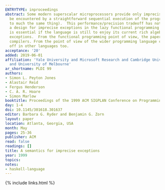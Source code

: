```yaml
---
ENTRYTYPE: inproceedings
abstract: Some modern superscalar microprocessors provide only imprecise exceptions. That is, they do not guarantee to report the same exception that would
  be encountered by a straightforward sequential execution of the program. In exchange, they offer increased performance or decreased area (which amount
  to much the same thing).  This performance/precision tradeoff has not so far been much explored at the programming language level. In this paper we propose
  a design for imprecise exceptions in the lazy functional programming language Haskell. We discuss various simpler designs, and conclude that imprecision
  is essential if the language is still to enjoy its current rich algebra of transformations. We sketch a precise semantics for the language extended with
  exceptions.  From the functional programming point of view, the paper shows how to extend Haskell with exceptions without crippling the language or its
  compilers. From the point of view of the wider programming language community, we pose the question of whether precision and performance can be traded
  off in other languages too.
acceptance: '20'
added: 2019-06-01
affiliation: 'Yale University and Microsoft Research and Cambridge University
  and University of Melbourne'
ar_shortname: PLDI 99
authors:
- Simon L. Peyton Jones
- Alastair Reid
- Fergus Henderson
- C. A. R. Hoare
- Simon Marlow
booktitle: Proceedings of the 1999 ACM SIGPLAN Conference on Programming Language Design and Implementation (PLDI '99)
day: 1-4
doi: 10.1145/301618.301637
editor: Barbara G. Ryder and Benjamin G. Zorn
layout: paper
location: Atlanta, Georgia, USA
month: May
pages: 25-36
publisher: ACM
read: false
readings: []
title: A semantics for imprecise exceptions
year: 1999
topics:
notes:
- haskell-language
---
```


{% include links.html %}
